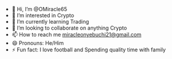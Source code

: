 - 👋 Hi, I’m @OMiracle65
- 👀 I’m interested in Crypto
- 🌱 I’m currently learning Trading
- 💞️ I’m looking to collaborate on anything Crypto
- 📫 How to reach me miracleonyebuchi21@gmail.com
- 😄 Pronouns: He/Him
- ⚡ Fun fact: I love football and Spending quality time with family 

<!---
OMiracle65/OMiracle65 is a ✨ special ✨ repository because its `README.md` (this file) appears on your GitHub profile.
You can click the Preview link to take a look at your changes.
--->
